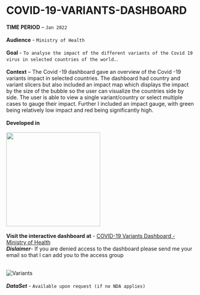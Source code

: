 # COVID-19-VARIANTS-DASHBOARD
**TIME PERIOD** – ```Jan 2022``` <br/>
<br/>
**Audience** - ```Ministry of Health``` <br/>
<br/>
**Goal** - ```To analyse the impact of the different variants of the Covid 19 virus in selected countries of the world.```.<br/>
<br/>
**Context** – The Covid -19 dashboard gave an overview of the Covid -19 variants impact in selected countries. The dashboard had country and variant slicers but also included an impact map which displays the impact by the size of the bubble so the user can visualize the countries side by side. The user is able to view a single variant/country or select multiple cases to gauge their impact. Further I included an impact gauge, with green being relatively low impact and red being significantly high. <br/>
<br/>
**Developed in**<br/>
<br/>
<img src="https://user-images.githubusercontent.com/73197748/152568102-b89c0cec-dd4f-4f76-90c1-de7fd91a3325.png" width="250"> <br/> 
<br/>
**Visit the interactive dashboard at** - [COVID-19 Variants Dashboard - Ministry of Health](https://datastudio.google.com/reporting/4ceab881-b51b-401b-bf8b-c71d19bf84c5) <br/>
***Dislaimer***- If you are denied access to the dashboard please send me your email so that I can add you to the access group
<br/>
<br/>

![Variants](https://user-images.githubusercontent.com/73197748/152570213-fdff2f89-ed70-47a2-ac7d-249d27df8693.png)<br/>
<br/>
***DataSet*** - ```Available upon request (if no NDA applies)```
